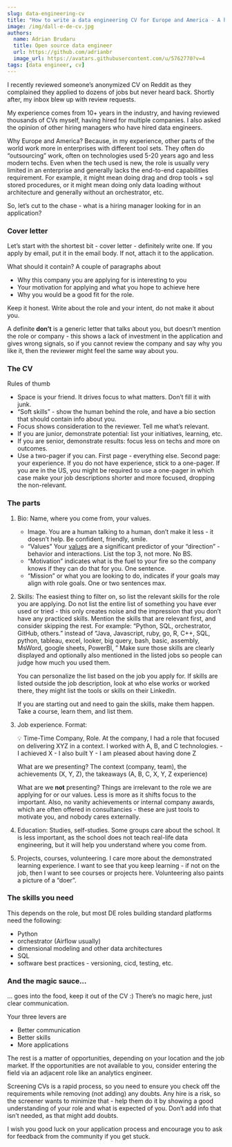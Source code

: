 ```yaml
---
slug: data-engineering-cv
title: "How to write a data engineering CV for Europe and America - A hiring manager’s perspective"
image: /img/dall-e-de-cv.jpg
authors:
  name: Adrian Brudaru
  title: Open source data engineer
  url: https://github.com/adrianbr
  image_url: https://avatars.githubusercontent.com/u/5762770?v=4
tags: [data engineer, cv]
---
```


I recently reviewed someone’s anonymized CV on Reddit as they complained they applied to dozens of jobs but never heard back. Shortly after, my inbox blew up with review requests.

My experience comes from 10+ years in the industry, and having reviewed thousands of CVs myself, having hired for multiple companies. I also asked the opinion of other hiring managers who have hired data engineers.

Why Europe and America? Because, in my experience, other parts of the world work more in enterprises with different tool sets. They often do “outsourcing” work, often on technologies used 5-20 years ago and less modern techs. Even when the tech used is new, the role is usually very limited in an enterprise and generally lacks the end-to-end capabilities requirement. For example, it might mean doing drag and drop tools + sql stored procedures, or it might mean doing only data loading without architecture and generally without an orchestrator, etc.

So, let’s cut to the chase - what is a hiring manager looking for in an application?

### Cover letter

Let’s start with the shortest bit - cover letter - definitely write one. If you apply by email, put it in the email body. If not, attach it to the application.

What should it contain? A couple of paragraphs about

- Why this company you are applying for is interesting to you
- Your motivation for applying and what you hope to achieve here
- Why you would be a good fit for the role.

Keep it honest. Write about the role and your intent, do not make it about you.

A definite **don’t** is a generic letter that talks about you, but doesn’t mention the role or company - this shows a lack of investment in the application and gives wrong signals, so if you cannot review the company and say why you like it, then the reviewer might feel the same way about you.

### The CV

Rules of thumb

- Space is your friend. It drives focus to what matters. Don’t fill it with junk.
- “Soft skills” - show the human behind the role, and have a bio section that should contain info about you.
- Focus shows consideration to the reviewer. Tell me what’s relevant.
- If you are junior, demonstrate potential: list your initiatives, learning, etc.
- If you are senior, demonstrate results: focus less on techs and more on outcomes.
- Use a two-pager if you can. First page - everything else. Second page: your experience. If you do not have experience, stick to a one-pager. If you are in the US, you might be required to use a one-pager in which case make your job descriptions shorter and more focused, dropping the non-relevant.

### The parts

1. Bio: Name, where you come from, your values.
    - Image. You are a human talking to a human, don’t make it less - it doesn’t help. Be confident, friendly, smile.
    - “Values” Your [values](https://en.wikipedia.org/wiki/Values_(Western_philosophy)) are a significant predictor of your “direction” - behavior and interactions. List the top 3, not more. No BS.
    - “Motivation”  indicates what is the fuel to your fire so the company knows if they can do that for you. One sentence.
    - “Mission” or what you are looking to do, indicates if your goals may align with role goals. One or two sentences max.

1. Skills:  The easiest thing to filter on, so list the relevant skills for the role you are applying. Do not list the entire list of something you have ever used or tried - this only creates noise and the impression that you don’t have any practiced skills. Mention the skills that are relevant first, and consider skipping the rest. For example: “Python, SQL, orchestrator, GitHub, others.”  instead of “Java, Javascript, ruby, go, R, C++, SQL, python, tableau, excel, looker, big query, bash, basic, assembly, MsWord, google sheets, PowerBI, ” Make sure those skills are clearly displayed and optionally also mentioned in the listed jobs so people can judge how much you used them.

    You can personalize the list based on the job you apply for. If skills are listed outside the job description, look at who else works or worked there, they might list the tools or skills on their LinkedIn.

    If you are starting out and need to gain the skills, make them happen. Take a course, learn them, and list them.

2. Job experience. Format:

    <aside>
    💡 Time-Time Company, Role.
    At the company, I had a role that focused on delivering XYZ in a context. I worked with A, B, and C technologies.
        - I achieved X
        - I also built Y
        - I am pleased about having done Z

    </aside>

    What are we presenting? The context (company, team), the achievements (X, Y, Z), the takeaways (A, B, C, X, Y, Z experience)

    What are we **not** presenting? Things are irrelevant to the role we are applying for or our values. Less is more as it shifts focus to the important. Also, no vanity achievements or internal company awards, which are often offered in consultancies - these are just tools to motivate you, and nobody cares externally.

3. Education: Studies, self-studies. Some groups care about the school. It is less important, as the school does not teach real-life data engineering, but it will help you understand where you come from.
4. Projects, courses, volunteering. I care more about the demonstrated learning experience. I want to see that you keep learning - if not on the job, then I want to see courses or projects here. Volunteering also paints a picture of a “doer”.

### The skills you need

This depends on the role, but most DE roles building standard platforms need the following:

- Python
- orchestrator (Airflow usually)
- dimensional modeling and other data architectures
- SQL
- software best practices - versioning, cicd, testing, etc.

### And the magic sauce…

… goes into the food, keep it out of the CV :) There’s no magic here, just clear communication.

Your three levers are

- Better communication
- Better skills
- More applications

The rest is a matter of opportunities, depending on your location and the job market. If the opportunities are not available to you, consider entering the field via an adjacent role like an analytics engineer.

Screening CVs is a rapid process, so you need to ensure you check off the requirements while removing (not adding) any doubts. Any hire is a risk, so the screener wants to minimize that - help them do it by showing a good understanding of your role and what is expected of you. Don’t add info that isn’t needed, as that might add doubts.

I wish you good luck on your application process and encourage you to ask for feedback from the community if you get stuck.
